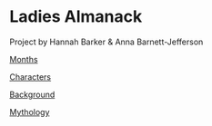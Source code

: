 # Ladies Almanack

Project by Hannah Barker & Anna Barnett-Jefferson


[Months](/ladiesalmanack/months.html)

[Characters](/ladiesalmanack/characters.html)

[Background](/ladiesalmanack/background.html)

[Mythology](/ladiesalmanack/myth.html)
